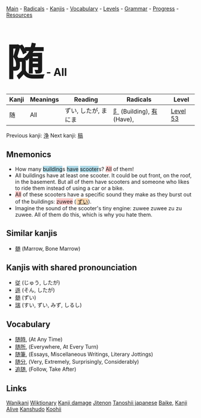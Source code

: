 <style> bigfont {font-size: 100px}</style>
[Main](../README.md) -
[Radicals](../radicals.md) -
[Kanjis](../kanjis.md) -
[Vocabulary](../vocabulary.md) -
[Levels](../levels.md) -
[Grammar](../grammar.md) - 
[Progress](../progress.md) -
[Resources](../resources.md)
# <bigfont> 随</bigfont> - All 

| Kanji | Meanings | Reading | Radicals | Level |
| --- | --- | --- | --- | --- |
| 随 | All | ずい, したが, まにま | [阝](../radicals/阝.md) (Building), [有](../radicals/有.md) (Have),  | [Level 53](../levels/wk_level53.md) |

Previous kanji: [浄](浄.md) Next kanji: [稿](稿.md) 

## Mnemonics
 * How many <span style="background-color:#ADD8E6"> building</span>s <span style="background-color:#ADD8E6"> have</span> <span style="background-color:#ADD8E6"> scooter</span>s? <span style="background-color:#ffcccb"> All</span> of them!
* All buildings have at least one scooter. It could be out front, on the roof, in the basement. But all of them have scooters and someone who likes to ride them instead of using a car or a bike.
* <span style="background-color:#ffcccb"> All</span> of these scooters have a specific sound they make as they burst out of the buildings: <span style="background-color:#ffcccb"> zuwee</span> (<span style="background-color:#fed8b1"> [ずい](https://jisho.org/search/ずい)</span>).
* Imagine the sound of the scooter's tiny engine: zuwee zuwee zu zu zuwee. All of them do this, which is why you hate them.


## Similar kanjis
 * [髄](髄.md) (Marrow, Bone Marrow)



## Kanjis with shared pronounciation
 * [従](従.md) (じゅう, したが)
* [遜](遜.md) (そん, したが)
* [髄](髄.md) (ずい)
* [瑞](瑞.md) (すい, ずい, みず, しるし)



## Vocabulary
 * [随時](../vocabulary/随.md), (At Any Time)
* [随所](../vocabulary/随.md), (Everywhere, At Every Turn)
* [随筆](../vocabulary/随.md), (Essays, Miscellaneous Writings, Literary Jottings)
* [随分](../vocabulary/随.md), (Very, Extremely, Surprisingly, Considerably)
* [追随](../vocabulary/随.md), (Follow, Take After)




## Links 


[Wanikani](https://www.wanikani.com/kanji/随)
[Wiktionary](https://en.wiktionary.org/wiki/随)
[Kanji damage](http://www.kanjidamage.com/kanji/search?utf8=✓&q=随)
[Jitenon](https://jitenon.com/kanji/随)
[Tanoshii japanese](https://www.tanoshiijapanese.com/dictionary/kanji.cfm?k=随)
[Baike](https://baike.baidu.com/item/随),
[Kanji Alive](https://app.kanjialive.com/随)
[Kanshudo](https://www.kanshudo.com/searchmn?q=随)
[Koohii](https://kanji.koohii.com/study/kanji/随)
